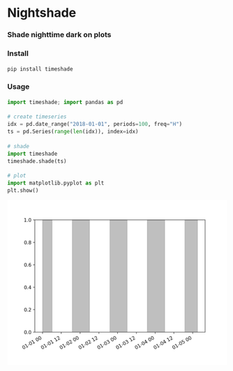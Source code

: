 # Nightshade

### Shade nighttime dark on plots

### Install

`pip install timeshade`

### Usage

```python
import timeshade; import pandas as pd

# create timeseries
idx = pd.date_range("2018-01-01", periods=100, freq="H")
ts = pd.Series(range(len(idx)), index=idx)

# shade
import timeshade
timeshade.shade(ts)

# plot
import matplotlib.pyplot as plt
plt.show()
```

![timeshade](timeshade.png)
